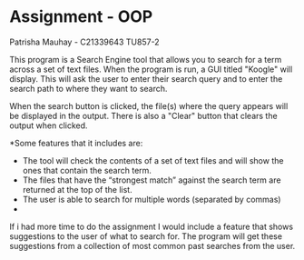 # Assignment - OOP
Patrisha Mauhay - C21339643
TU857-2

This program is a Search Engine tool that allows you to search for a term across a set of text files.
When the program is run, a GUI titled "Koogle" will display. This will ask the user to enter their search query and to enter the search path to where they want to search. 

When the search button is clicked, the file(s) where the query appears will be displayed in the output.
There is also a "Clear" button that clears the output when clicked.

*Some features that it includes are:
  - The tool will check the contents of a set of text files and will show the ones that contain the search term.
  - The files that have the “strongest match” against the search term are returned at the top of the list. 
  - The user is able to search for multiple words (separated by commas)
  - 



If i had more time to do the assignment I would include a feature that shows suggestions to the user of what to search for. The program will get these suggestions from a collection of most common past searches from the user.
